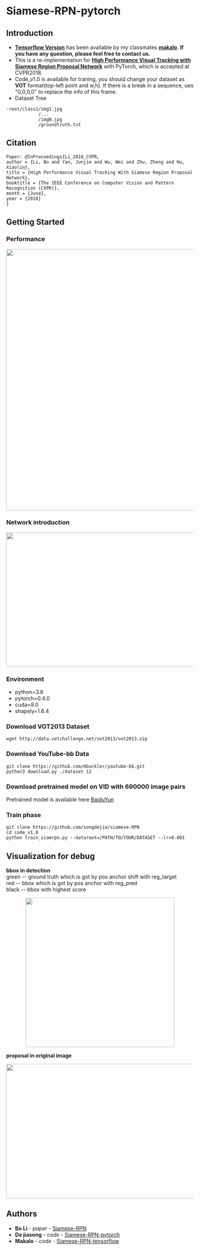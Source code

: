 # Siamese-RPN-pytorch
## Introduction
- [**Tensorflow Version**](https://github.com/makalo/Siamese-RPN-tensorflow.git) has been available by my classmates  [**makalo**](https://github.com/makalo). **If you have any question, please feel free to contact us.**    
- This is a re-implementation for [**High Performance Visual Tracking with Siamese Region Proposal Network**](http://openaccess.thecvf.com/content_cvpr_2018/papers/Li_High_Performance_Visual_CVPR_2018_paper.pdf) with PyTorch, which is accepted at CVPR2018.  
- Code_v1.0 is available for traning, you should change your dataset as **VOT** format(top-left point and w,h). 
  If there is a break in a sequence, ues "0,0,0,0" to replace the info of this frame.
- Dataset Tree 
```
-root/class1/img1.jpg
            /...
            /imgN.jpg
            /groundtruth.txt
```

## Citation
```
Paper: @InProceedings{Li_2018_CVPR,
author = {Li, Bo and Yan, Junjie and Wu, Wei and Zhu, Zheng and Hu, Xiaolin},
title = {High Performance Visual Tracking With Siamese Region Proposal Network},
booktitle = {The IEEE Conference on Computer Vision and Pattern Recognition (CVPR)},
month = {June},
year = {2018}
}
```

## Getting Started
### Performance
<div align=center><img width="950" height="700" src="https://github.com/songdejia/siamese-RPN/blob/master/screenshot/test2.gif"/></div>

### Network introduction  
<div align=center><img width="730" height="360" src="https://github.com/songdejia/siamese-RPN/blob/master/screenshot/network.png"/></div>

### Environment  
- python=3.6  
- pytorch=0.4.0  
- cuda=9.0  
- shapely=1.6.4

### Download VOT2013 Dataset
```
wget http://data.votchallenge.net/vot2013/vot2013.zip 
```

### Download YouTube-bb Data
```
git clone https://github.com/mbuckler/youtube-bb.git
python3 download.py ./dataset 12
```

### Download pretrained model on VID with 690000 image pairs
Pretrained model is available here [BaiduYun](https://pan.baidu.com/s/14vzkwTJWqCKCAcH-j5WdLg)

### Train phase 

```
git clone https://github.com/songdejia/siamese-RPN
cd code_v1.0
python train_siamrpn.py --dataroot=/PATH/TO/YOUR/DATASET --lr=0.001
```

## Visualization for debug

**bbox in detection**  
green -- ground truth which is got by pos anchor shift with reg_target  
red   -- bbox which is got by pos anchor with reg_pred  
black -- bbox with highest score

<div align=center><img width="400" height="400" src="https://github.com/songdejia/siamese-RPN/blob/master/screenshot/bbox_in_detection.jpg"/></div>


**proposal in original image**
<div align=center><img width="640" height="360" src="https://github.com/songdejia/siamese-RPN/blob/master/screenshot/bbox_in_origin.jpg"/></div>


## Authors  
* **Bo Li** - *paper* - [Siamese-RPN](http://openaccess.thecvf.com/content_cvpr_2018/papers/Li_High_Performance_Visual_CVPR_2018_paper.pdf)
* **De jiasong** - *code* - [Siamese-RPN-pytorch](https://github.com/songdejia/siamese-RPN)
* **Makalo**     - *code* - [Siamese-RPN-tensorflow](https://github.com/makalo/Siamese-RPN-tensorflow.git)












